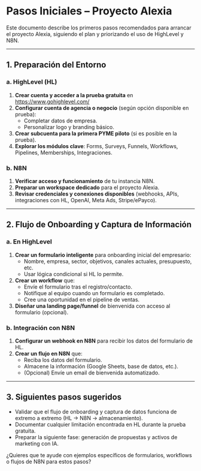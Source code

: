 # Pasos Iniciales – Proyecto Alexia

Este documento describe los primeros pasos recomendados para arrancar el proyecto Alexia, siguiendo el plan y priorizando el uso de HighLevel y N8N.

---

## 1. Preparación del Entorno

### a. HighLevel (HL)
1. **Crear cuenta y acceder a la prueba gratuita** en https://www.gohighlevel.com/
2. **Configurar cuenta de agencia o negocio** (según opción disponible en prueba):
   - Completar datos de empresa.
   - Personalizar logo y branding básico.
3. **Crear subcuenta para la primera PYME piloto** (si es posible en la prueba).
4. **Explorar los módulos clave**: Forms, Surveys, Funnels, Workflows, Pipelines, Memberships, Integraciones.

### b. N8N
1. **Verificar acceso y funcionamiento** de tu instancia N8N.
2. **Preparar un workspace dedicado** para el proyecto Alexia.
3. **Revisar credenciales y conexiones disponibles** (webhooks, APIs, integraciones con HL, OpenAI, Meta Ads, Stripe/ePayco).

---

## 2. Flujo de Onboarding y Captura de Información

### a. En HighLevel
1. **Crear un formulario inteligente** para onboarding inicial del empresario:
   - Nombre, empresa, sector, objetivos, canales actuales, presupuesto, etc.
   - Usar lógica condicional si HL lo permite.
2. **Crear un workflow** que:
   - Envíe el formulario tras el registro/contacto.
   - Notifique al equipo cuando un formulario es completado.
   - Cree una oportunidad en el pipeline de ventas.
3. **Diseñar una landing page/funnel** de bienvenida con acceso al formulario (opcional).

### b. Integración con N8N
1. **Configurar un webhook en N8N** para recibir los datos del formulario de HL.
2. **Crear un flujo en N8N** que:
   - Reciba los datos del formulario.
   - Almacene la información (Google Sheets, base de datos, etc.).
   - (Opcional) Envíe un email de bienvenida automatizado.

---

## 3. Siguientes pasos sugeridos
- Validar que el flujo de onboarding y captura de datos funciona de extremo a extremo (HL → N8N → almacenamiento).
- Documentar cualquier limitación encontrada en HL durante la prueba gratuita.
- Preparar la siguiente fase: generación de propuestas y activos de marketing con IA.

¿Quieres que te ayude con ejemplos específicos de formularios, workflows o flujos de N8N para estos pasos?
